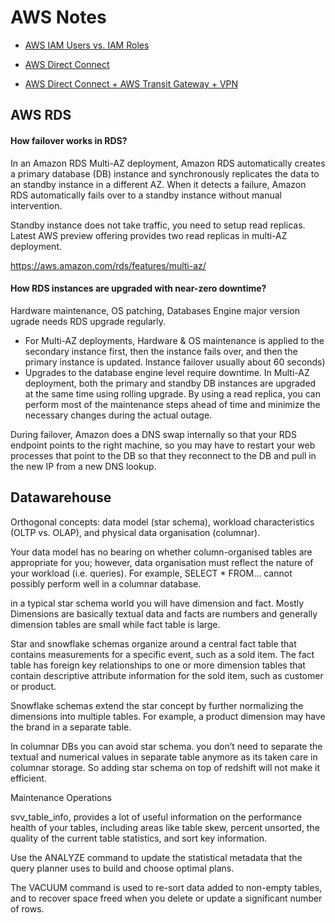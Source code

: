 # AWS Notes

- [AWS IAM Users vs. IAM Roles](https://www.howtogeek.com/devops/iam-users-vs-iam-roles-which-one-should-you-use/) 

- [AWS Direct Connect](https://docs.aws.amazon.com/whitepapers/latest/aws-vpc-connectivity-options/aws-direct-connect.html)

- [AWS Direct Connect + AWS Transit Gateway + VPN](https://docs.aws.amazon.com/whitepapers/latest/aws-vpc-connectivity-options/aws-direct-connect-aws-transit-gateway-vpn.html)


## AWS RDS

#### How failover works in RDS?

In an Amazon RDS Multi-AZ deployment, Amazon RDS automatically creates a primary database (DB) instance and synchronously replicates the data to an standby instance in a different AZ. When it detects a failure, Amazon RDS automatically fails over to a standby instance without manual intervention.

Standby instance does not take traffic, you need to setup read replicas. Latest AWS preview offering provides two read replicas in multi-AZ deployment.
 
https://aws.amazon.com/rds/features/multi-az/

#### How RDS instances are upgraded with near-zero downtime?

Hardware maintenance, OS patching, Databases Engine major version ugrade needs RDS upgrade regularly.

- For Multi-AZ deployments, Hardware & OS maintenance is applied to the secondary instance first, then the instance fails over, and then the primary instance is updated. Instance failover usually about 60 seconds)
- Upgrades to the database engine level require downtime. In Multi-AZ deployment, both the primary and standby DB instances are upgraded at the same time using rolling upgrade. By using a read replica, you can perform most of the maintenance steps ahead of time and minimize the necessary changes during the actual outage.

During failover, Amazon does a DNS swap internally so that your RDS endpoint points to the right machine, so you may have to restart your web processes that point to the DB so that they reconnect to the DB and pull in the new IP from a new DNS lookup.


## Datawarehouse
Orthogonal concepts: 
data model (star schema), 
workload characteristics (OLTP vs. OLAP),
 and physical data organisation (columnar).

Your data model has no bearing on whether column-organised tables are appropriate for you; however, data organisation must reflect the nature of your workload (i.e. queries). For example, SELECT * FROM... cannot possibly perform well in a columnar database.


in a typical star schema world you will have dimension and fact. Mostly Dimensions are basically textual data and facts are numbers and generally dimension tables are small while fact table is large.

Star and snowflake schemas organize around a central fact table that contains measurements for a specific event, such as a sold item. The fact table has foreign key relationships to one or more dimension tables that contain descriptive attribute information for the sold item, such as customer or product. 

Snowflake schemas extend the star concept by further normalizing the dimensions into multiple tables. For example, a product dimension may have the brand in a separate table.

In columnar DBs you can avoid star schema. you don’t need to separate the textual and numerical values in separate table anymore as its taken care in columnar storage. So adding star schema on top of redshift will not make it efficient.

Maintenance Operations


svv_table_info, provides a lot of useful information on the performance health of your tables, including areas like table skew, percent unsorted, the quality of the current table statistics, and sort key information.

Use the ANALYZE command to update the statistical metadata that the query planner uses to build and choose optimal plans.

The VACUUM command is used to re-sort data added to non-empty tables, and to recover space freed when you delete or update a significant number of rows.
